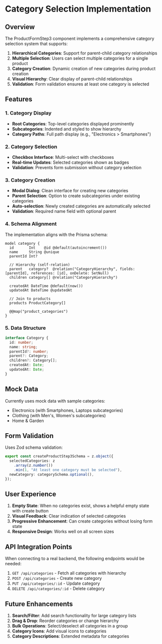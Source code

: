 # Category Selection Implementation

## Overview

The ProductFormStep3 component implements a comprehensive category selection system that supports:

1. **Hierarchical Categories**: Support for parent-child category relationships
2. **Multiple Selection**: Users can select multiple categories for a single product
3. **Category Creation**: Dynamic creation of new categories during product creation
4. **Visual Hierarchy**: Clear display of parent-child relationships
5. **Validation**: Form validation ensures at least one category is selected

## Features

### 1. Category Display

- **Root Categories**: Top-level categories displayed prominently
- **Subcategories**: Indented and styled to show hierarchy
- **Category Paths**: Full path display (e.g., "Electronics > Smartphones")

### 2. Category Selection

- **Checkbox Interface**: Multi-select with checkboxes
- **Real-time Updates**: Selected categories shown as badges
- **Validation**: Prevents form submission without category selection

### 3. Category Creation

- **Modal Dialog**: Clean interface for creating new categories
- **Parent Selection**: Option to create subcategories under existing categories
- **Auto-selection**: Newly created categories are automatically selected
- **Validation**: Required name field with optional parent

### 4. Schema Alignment

The implementation aligns with the Prisma schema:

```prisma
model category {
  id       Int    @id @default(autoincrement())
  name     String @unique
  parentId Int?

  // Hierarchy (self-relation)
  parent   category?  @relation("CategoryHierarchy", fields: [parentId], references: [id], onDelete: SetNull)
  children category[] @relation("CategoryHierarchy")

  createdAt DateTime @default(now())
  updatedAt DateTime @updatedAt

  // Join to products
  products ProductCategory[]

  @@map("product_categories")
}
```

### 5. Data Structure

```typescript
interface Category {
  id: number;
  name: string;
  parentId?: number;
  parent?: Category;
  children?: Category[];
  createdAt: Date;
  updatedAt: Date;
}
```

## Mock Data

Currently uses mock data with sample categories:

- Electronics (with Smartphones, Laptops subcategories)
- Clothing (with Men's, Women's subcategories)
- Home & Garden

## Form Validation

Uses Zod schema validation:

```typescript
export const createProductStep3Schema = z.object({
  selectedCategories: z
    .array(z.number())
    .min(1, "At least one category must be selected"),
  newCategory: categorySchema.optional(),
});
```

## User Experience

1. **Empty State**: When no categories exist, shows a helpful empty state with create button
2. **Visual Feedback**: Clear indication of selected categories
3. **Progressive Enhancement**: Can create categories without losing form state
4. **Responsive Design**: Works well on all screen sizes

## API Integration Points

When connecting to a real backend, the following endpoints would be needed:

1. `GET /api/categories` - Fetch all categories with hierarchy
2. `POST /api/categories` - Create new category
3. `PUT /api/categories/:id` - Update category
4. `DELETE /api/categories/:id` - Delete category

## Future Enhancements

1. **Search/Filter**: Add search functionality for large category lists
2. **Drag & Drop**: Reorder categories or change hierarchy
3. **Bulk Operations**: Select/deselect all categories in a group
4. **Category Icons**: Add visual icons to categories
5. **Category Descriptions**: Extended metadata for categories
